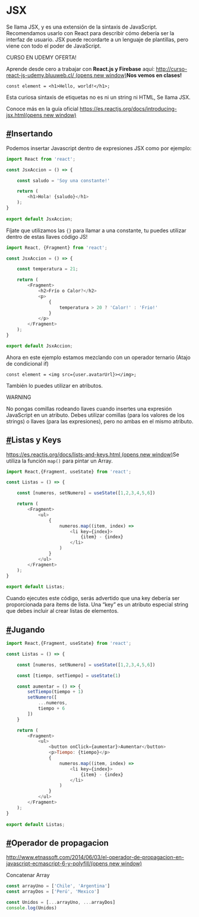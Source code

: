 #  JSX

Se llama JSX, y es una extensión de la sintaxis de JavaScript. Recomendamos usarlo con React para describir cómo debería ser la interfaz de usuario. JSX puede recordarte a un lenguaje de plantillas, pero viene con todo el poder de JavaScript.

CURSO EN UDEMY OFERTA!

Aprende desde cero a trabajar con **React.js y Firebase** aquí: [http://curso-react-js-udemy.bluuweb.cl/ (opens new window)](http://curso-react-js-udemy.bluuweb.cl/)**Nos vemos en clases!**

```
const element = <h1>Hello, world!</h1>;
```

Esta curiosa sintaxis de etiquetas no es ni un string ni HTML, Se llama JSX.

Conoce más en la guía oficial [https://es.reactjs.org/docs/introducing-jsx.html(opens new window)](https://es.reactjs.org/docs/introducing-jsx.html)

## [#](https://bluuweb.github.io/react-udemy/03-jsx/#insertando)Insertando

Podemos insertar Javascript dentro de expresiones JSX como por ejemplo:

```js
import React from 'react';

const JsxAccion = () => {

    const saludo = 'Soy una constante!'

    return (
        <h1>Hola! {saludo}</h1>
    );
}
 
export default JsxAccion;
```

Fíjate que utilizamos las `{}` para llamar a una constante, tu puedes utilizar dentro de estas llaves código JS!

```js
import React, {Fragment} from 'react';

const JsxAccion = () => {

    const temperatura = 21;

    return (
        <Fragment>
            <h2>Frío o Calor?</h2>
            <p>
                {
                    temperatura > 20 ? 'Calor!' : 'Frio!'
                }
            </p>
        </Fragment>
    );
}

export default JsxAccion;
```

Ahora en este ejemplo estamos mezclando con un operador ternario (Atajo de condicional if)

```
const element = <img src={user.avatarUrl}></img>;
```

También lo puedes utilizar en atributos.

WARNING

No pongas comillas rodeando llaves cuando insertes una expresión JavaScript en un atributo. Debes utilizar comillas (para los valores de los strings) o llaves (para las expresiones), pero no ambas en el mismo atributo.

## [#](https://bluuweb.github.io/react-udemy/03-jsx/#listas-y-keys)Listas y Keys

[https://es.reactjs.org/docs/lists-and-keys.html (opens new window)](https://es.reactjs.org/docs/lists-and-keys.html)Se utiliza la función `map()` para pintar un Array.

```js
import React,{Fragment, useState} from 'react';

const Listas = () => {

    const [numeros, setNumero] = useState([1,2,3,4,5,6])

    return (
        <Fragment>
            <ul>
                {
                    numeros.map((item, index) => 
                        <li key={index}>
                            {item} - {index}
                        </li>
                    )
                }
            </ul>
        </Fragment>
    );
}
 
export default Listas;
```

Cuando ejecutes este código, serás advertido que una key debería ser proporcionada para ítems de lista. Una “key” es un atributo especial string que debes incluir al crear listas de elementos.

## [#](https://bluuweb.github.io/react-udemy/03-jsx/#jugando)Jugando

```js
import React,{Fragment, useState} from 'react';

const Listas = () => {

    const [numeros, setNumero] = useState([1,2,3,4,5,6])

    const [tiempo, setTiempo] = useState(1)

    const aumentar = () => {
        setTiempo(tiempo + 1)
        setNumero([
            ...numeros,
            tiempo + 6
        ])
    }

    return (
        <Fragment>
            <ul>
                <button onClick={aumentar}>Aumentar</button>
                <p>Tiempo: {tiempo}</p>
                {
                    numeros.map((item, index) => 
                        <li key={index}>
                            {item} - {index}
                        </li>
                    )
                }
            </ul>
        </Fragment>
    );
}
 
export default Listas;
```

## [#](https://bluuweb.github.io/react-udemy/03-jsx/#operador-de-propagacion)Operador de propagacion

[http://www.etnassoft.com/2014/06/03/el-operador-de-propagacion-en-javascript-ecmascript-6-y-polyfill/(opens new window)](http://www.etnassoft.com/2014/06/03/el-operador-de-propagacion-en-javascript-ecmascript-6-y-polyfill/)

Concatenar Array

```js
const arrayUno = ['Chile', 'Argentina']
const arrayDos = ['Perú', 'Mexico']

const Unidos = [...arrayUno, ...arrayDos]
console.log(Unidos)
```